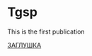 # Tgsp
This is the first publication


[ЗАГЛУШКА](https://ziogsp.github.io/Tgsp/TestFolder/index.html)
